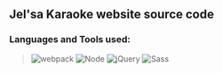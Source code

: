 ## Jel'sa Karaoke website source code
### Languages and Tools used:
>![webpack](https://img.shields.io/badge/Webpack-163D4F?style=for-the-badge&logo=Webpack&logoColor=cyan)
![Node](https://img.shields.io/badge/Node.js-163D4F?style=for-the-badge&logo=nodedotjs&logoColor=cyan)
![jQuery](https://img.shields.io/badge/jQuery-163D4F?style=for-the-badge&logo=jquery&logoColor=cyan)
![Sass](https://img.shields.io/badge/Sass-163D4F?style=for-the-badge&logo=sass&logoColor=cyan)
